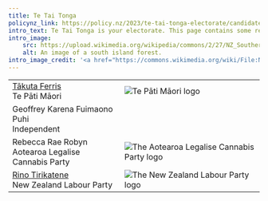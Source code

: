 ```yaml
---
title: Te Tai Tonga
policynz_link: https://policy.nz/2023/te-tai-tonga-electorate/candidates/takuta-ferris
intro_text: Te Tai Tonga is your electorate. This page contains some resources specifically for your area, which is people who are on the Māori roll and live in Te Waipounamu and parts of Te Whanganui-a-Tara.
intro_image:
    src: https://upload.wikimedia.org/wikipedia/commons/2/27/NZ_Southern_Island_forest.jpg
    alt: An image of a south island forest.
intro_image_credit: '<a href="https://commons.wikimedia.org/wiki/File:NZ_Southern_Island_forest.jpg">Satoru Kikuchi</a>, <a href="https://creativecommons.org/licenses/by/2.0">CC BY 2.0</a>, via Wikimedia Commons'
---
```

<table class="candidates-table">
                                <tr>
                                    <td><a target="_blank" href="https://www.maoriparty.org.nz/takuta_ferris">Tākuta Ferris</a><br><span class="sublabel">Te Pāti Māori</span></td>
                                    <td class="party-logo"><label for="takutaferris"><img src="https://elections.nz/assets/Party-logos/maoti-party-logo-june-2017.jpg" alt="Te Pāti Māori logo"></label></td>
                                </tr>
                                <tr>
                                    <td>Geoffrey Karena Fuimaono Puhi<br><span class="sublabel">Independent</span></td>
                                    <td class="party-logo"><label for="geoffreykarenafuimaonopuhi"></label></td>
                                </tr>
                                <tr>
                                    <td>Rebecca Rae Robyn<br><span class="sublabel">Aotearoa Legalise Cannabis Party</span></td>
                                    <td class="party-logo"><label for="rebeccarobin"><img src="https://elections.nz/assets/Party-logos/The-Cannabis-Party_270720__ScaleWidthWzMwMF0.jpg" alt="The Aotearoa Legalise Cannabis Party logo"></label></td>
                                </tr>
                                <tr>
                                    <td><a target="_blank" href="https://www.labour.org.nz/rinotirikatene">Rino Tirikatene</a><br><span class="sublabel">New Zealand Labour Party</span></td>
                                    <td class="party-logo"><label for="rinotirikatene"><img src="https://elections.nz/assets/Party-logos/labour-party-logo-june-2016.jpg" alt="The New Zealand Labour Party logo"></label></td>
                                </tr>
</table>
